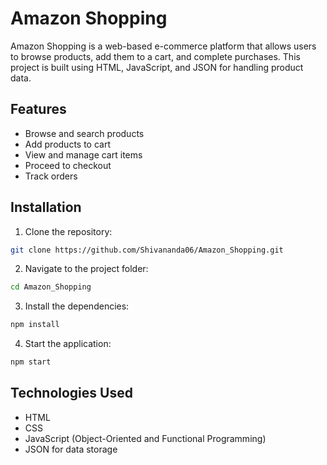 
# Amazon Shopping

Amazon Shopping is a web-based e-commerce platform that allows users to browse products, add them to a cart, and complete purchases. This project is built using HTML, JavaScript, and JSON for handling product data.


## Features

- Browse and search products
- Add products to cart
- View and manage cart items
- Proceed to checkout
- Track orders

## Installation

1.  Clone the repository:

```bash
git clone https://github.com/Shivananda06/Amazon_Shopping.git
```
2.  Navigate to the project folder:

```bash
cd Amazon_Shopping
```
3.  Install the dependencies:

```bash
npm install
```
4.  Start the application:
  ```bash
  npm start
  ```


    
## Technologies Used

- HTML
- CSS
- JavaScript (Object-Oriented and Functional Programming)
- JSON for data storage
  


